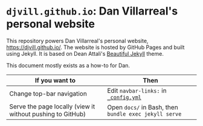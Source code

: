 # `djvill.github.io`: Dan Villarreal's personal website

This repository powers Dan Villarreal's personal website, <https://djvill.github.io/>.
The website is hosted by GitHub Pages and built using Jekyll.
It is based on Dean Attali's [Beautiful Jekyll](https://github.com/daattali/beautiful-jekyll) theme.

This document mostly exists as a how-to for Dan.

| If you want to | Then    |
|----------------|---------|
| Change top-bar navigation | Edit `navbar-links:` in [`_config.yml`](_config.yml) |
| Serve the page locally (view it without pushing to GitHub) | Open `docs/` in Bash, then `bundle exec jekyll serve` |

